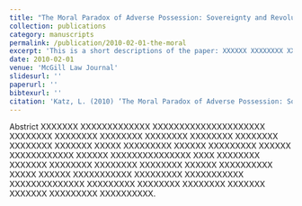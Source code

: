 ```yaml
---
title: "The Moral Paradox of Adverse Possession: Sovereignty and Revolution in Property Law"
collection: publications
category: manuscripts
permalink: /publication/2010-02-01-the-moral
excerpt: 'This is a short descriptions of the paper: XXXXXX XXXXXXXX XXXXXXXXXXX XXXXX XXXXXXX XXXXXXXXXXXXX XXXXXX XXXXXXXX XXXXXXXXX XXXXXXXXX XXXXXXXX XXXXXXXXX.'
date: 2010-02-01
venue: 'McGill Law Journal'
slidesurl: ''
paperurl: ''
bibtexurl: ''
citation: 'Katz, L. (2010) ‘The Moral Paradox of Adverse Possession: Sovereignty and Revolution in Property Law,’ 55 McGill Law Journal 47'
---
```

Abstrict XXXXXXX XXXXXXXXXXXXX XXXXXXXXXXXXXXXXXXXXX XXXXXXXX XXXXXXXX XXXXXXXX XXXXXXXX XXXXXXXX XXXXXXXX XXXXXXXX XXXXXXX XXXXX XXXXXXXXX XXXXXX XXXXXXXXX XXXXXX XXXXXXXXXXXX XXXXXX XXXXXXXXXXXXXXX XXXX XXXXXXXX XXXXXXX XXXXXXXX XXXXXXXX XXXXXXXX XXXXXX XXXXXXXXXX XXXXX XXXXXX XXXXXXXXXXX XXXXXXXXX XXXXXXXXXXX XXXXXXXXXXXXXX XXXXXXXXX XXXXXXXX XXXXXXXX XXXXXXX XXXXXXX XXXXXXXXX XXXXXXXXXX.
